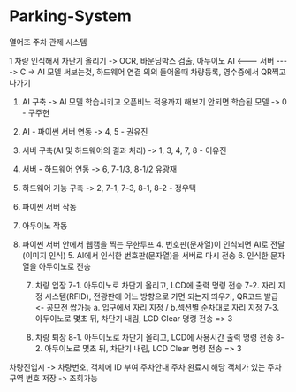 # Parking-System

열어조
주차 관제 시스템

1 차량 인식해서 차단기 올리기 -> OCR, 바운딩박스 검출, 아두이노 
AI <--- 서버 ----> C  -> AI 모델 써보는것, 하드웨어 연결 의의
들어올때 차량등록, 영수증에서 QR찍고 나가기


1. AI 구축 -> AI 모델 학습시키고 오픈비노 적용까지 해보기 안되면 학습된 모델 -> 0 - 구주헌
2. AI - 파이썬 서버 연동 -> 4, 5 - 권유진
3. 서버 구축(AI 및 하드웨어의 결과 처리) -> 1, 3, 4, 7, 8 - 이유진 
4. 서버 - 하드웨어 연동 -> 6, 7-1/3, 8-1/2 유광재
5. 하드웨어 기능 구축 -> 2, 7-1, 7-3, 8-1, 8-2 - 정우택


1. 파이썬 서버 작동
2. 아두이노 작동
3. 파이썬 서버 안에서 웹캠을 찍는 무한루프
    4. 번호판(문자열)이 인식되면 AI로 전달(이미지 인식)
    5. AI에서 인식한 번호판(문자열)을 서버로 다시 전송
    6. 인식한 문자열을 아두이노로 전송
    
    7. 차량 입장
    7-1. 아두이노로 차단기 올리고, LCD에 출력 명령 전송
    7-2. 자리 지정 시스템(RFID), 전광판에 어느 방향으로 가면 되는지 띄우기, QR코드 발급  <- 공모전 쌉가능
    	 a. 입구에서 자리 지정 / b.섹션별 순차대로 자리 지정
    7-3. 아두이노로 몇초 뒤, 차단기 내림, LCD Clear 명령 전송
     => 3
    
    8. 차량 퇴장
    8-1. 아두이노로 차단기 올리고, LCD에 사용시간 출력 명령 전송
    8-2. 아두이노로 몇초 뒤, 차단기 내림, LCD Clear 명령 전송
     => 3
    
    
    
    

차량진입시 -> 차량번호, 객체에 ID 부여
주차안내
주차 완료시 해당 객체가 있는 주차구역 번호 저장 -> 조회가능

